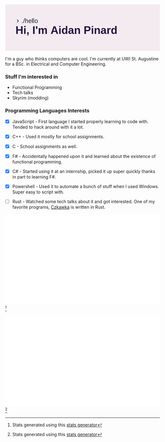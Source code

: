 [![MasterHead](header.png)](https://github.com/aidanpinard)

I'm a guy who thinks computers are cool. I'm currently at UWI St. Augustine for a BSc. in Electrical and Computer Engineering.

### Stuff I'm interested in
- Functional Programming
- Tech talks
- Skyrim (modding)

### Programming Languages Interests
- [X] JavaScript - First language I started properly learning to code with. Tended to hack around with it a lot.
- [X] C++ - Used it mostly for school assignments. 
- [X] C - School assignments as well.
- [X] F# - Accidentally happened upon it and learned about the existence of functional programming.
- [X] C# - Started using it at an internship, picked it up super quickly thanks in part to learning F#.
- [X] Powershell - Used it to automate a bunch of stuff when I used Windows. Super easy to script with.
- [ ] Rust - Watched some tech talks about it and got interested. One of my favorite programs, [Czkawka](https://github.com/qarmin/czkawka) is written in Rust.


![](https://raw.githubusercontent.com/aidanpinard/github-stats/master/generated/overview.svg#gh-dark-mode-only)[^1]

![](https://raw.githubusercontent.com/aidanpinard/github-stats/master/generated/languages.svg#gh-dark-mode-only)[^1]

[^1]: Stats generated using this [stats generator](https://github.com/joiellantero/github-stats)
